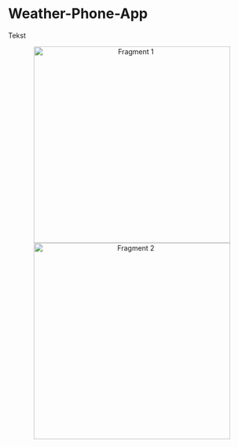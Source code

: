 # Weather-Phone-App

Tekst

<p align="center">
  <img src="C:\Users\krzys\Desktop\GitUploads\Weather-Phone-App\photos\foto_1.jpg" alt="Fragment 1" width="400" />
  <img src="C:\Users\krzys\Desktop\GitUploads\Weather-Phone-App\photos\foto_2.jpg" alt="Fragment 2" width="400" />
</p>
